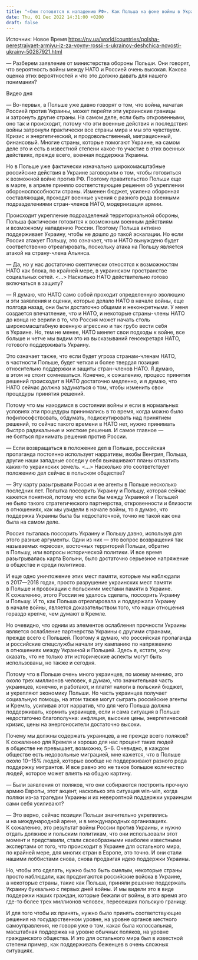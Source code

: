 ```yaml
---
title: "«Они готовятся к нападению РФ». Как Польша на фоне войны в Украине перестраивает собственную армию — экс-посол в Варшаве"
date: Thu, 01 Dec 2022 14:31:00 +0200
draft: false
---
```

Источник: Новое Время https://nv.ua/world/countries/polsha-perestraivaet-armiyu-iz-za-voyny-rossii-s-ukrainoy-deshchica-novosti-ukrainy-50287921.html


— Разберем заявление от министерства обороны Польши. Они говорят, что вероятность войны между НАТО и Россией очень высокая. Какова оценка этих вероятностей и что это должно давать для нашего понимания?

 Видео дня   

— Во-первых, в Польше уже давно говорят о том, что война, начатая Россией против Украины, может перейти эти украинские границы и затронуть другие страны. На самом деле, если быть откровенными, оно так и происходит, потому что эти военные действия и последствия войны затронули практически все страны мира и мы это чувствуем. Кризис и энергетический, и продовольственный, миграционный, финансовый. Многие страны, которые помогают Украине, на самом деле это и есть в известной степени какое-то участие в этих военных действиях, прежде всего, военная поддержка Украины.

Но в Польше уже фактически изначально широкомасштабные российские действия в Украине заговорили о том, чтобы готовиться к возможной войне против РФ. Поэтому правительство Польши еще в марте, в апреле приняло соответствующие решения об укреплении обороноспособности страны. Изменен бюджет, усилена оборонная составляющая, проходят военные учения с разного рода военными подразделениями стран-членов НАТО, модернизация армии.

Происходит укрепление подразделений территориальной обороны, Польша фактически готовится к возможным военным действиям и возможному нападению России. Поэтому Польша активно поддерживает Украину, чтобы не дошло до такой эскалации. Но если Россия атакует Польшу, это означает, что и НАТО вынуждено будет соответственно отреагировать, поскольку атака на Польшу является атакой на страну-члена Альянса.

— Да, но у нас достаточно скептически относятся к возможностям НАТО как блока, по крайней мере, в украинском пространстве социальных сетей. <...> Насколько НАТО действительно готово включаться в защиту?

— Я думаю, что НАТО само собой проходит определенную эволюцию и эти заявления и оценки, которые делало НАТО в начале войны, еще полгода назад, они были достаточно общими и неконкретными. У меня создается впечатление, что и НАТО, и некоторые страны-члены НАТО до конца не верили в то, что Россия может начать столь широкомасштабную военную агрессию и так грубо вести себя в Украине. Но, тем не менее, НАТО меняет свои подходы к войне, все больше и четче мы видим это из высказываний генсекретаря НАТО, готового поддерживать Украину.

Это означает также, что если будет угроза странам-членам НАТО, в частности Польше, будет четкая и более твердая позиция относительно поддержки и защиты стран-членов НАТО. Я думаю, в этом не стоит сомневаться. Конечно, к сожалению, процесс принятия решений происходит в НАТО достаточно медленно, и я думаю, что НАТО сейчас должна задуматься о том, чтобы изменить свои процедуры принятия решений.

Потому что мы находимся в состоянии войны и если в нормальных условиях эти процедуры принимались в то время, когда можно было пофилософствовать, обдумать, подискутировать над принятием решений, то сейчас такого времени в НАТО нет, нужно принимать быстро радикальные и жесткие решения. И самое главное — не бояться принимать решения против России.

— Если возвращаться в положение дел в Польше, российская пропаганда постоянно использует нарративы, якобы Венгрия, Польша, другие наши западные соседи у себя вынашивают планы отхватить каких-то украинских земель. <...> Насколько это соответствует положению дел сейчас в польском обществе?

— Эту карту разыгрывали Россия и ее агенты в Польше несколько последних лет. Попытка поссорить Украину и Польшу, которая сейчас кажется понятной, потому что если бы между Украиной и Польшей не было такого стратегического партнерства, откровенности и близости в отношениях, как мы увидели в начале войны, то я думаю, что поддержка Украины была бы недостаточной, точно не такой как она была на самом деле.

Россия пыталась поссорить Украину и Польшу давно, используя для этого разные аргументы. Одни из них — это вопрос возвращения так называемых «кресов», восточных территорий Польши, обратно в Польшу, или вопросы исторической политики. И все время разыгрывалась карта Волыни, было достаточно серьезное напряжение в обществе и среди политиков.

И еще одно уничтожение этих мест памяти, которые мы наблюдали в 2017—2018 годах, просто разрушение украинских мест памяти в Польше и провокации с польскими местами памяти в Украине. К сожалению, этого России не удалось сделать, поссорить Украину и Польшу. И то, как Польша отреагировала и поддержала Украину в начале войны, является доказательством того, что наши отношения гораздо крепче, чем думают в Кремле.

Но очевидно, что одним из элементов ослабления прочности Украины является ослабление партнерства Украины с другими странами, прежде всего с Польшей. Поэтому я думаю, что российская пропаганда и российские спецслужбы начали эту кампанию по напряжению в отношениях между Украиной и Польшей. Здесь я, кстати, хочу сказать, что не только эти исторические аспекты могут быть использованы, но также и сегодня.

Потому что в Польше очень много украинцев, по моему мнению, это около трех миллионов человек, я думаю, что значительная часть украинцев, конечно, и работают, и платят налоги в польский бюджет, и укрепляют экономику Польши. Но часть украинцев получает социальную помощь, на этом также могут сыграть российские агенты и Кремль, усиливая этот нарратив, что для чего Польша должна поддерживать, кормить украинцев, если и сама ситуация в Польше недостаточно благополучна: инфляция, высокие цены, энергетический кризис, цены на энергоносители достаточно высоки.

Почему мы должны содержать украинцев, а не прежде всего поляков? К сожалению для Кремля и хорошо для нас процент таких людей в обществе не превышает, возможно, 5−6. Очевидно, в каждом обществе есть недовольные миграцией, мне кажется, что в Польше около 10−15% людей, которые вообще не поддерживают разного рода поддержку мигрантов. И все равно это не такое большое количество людей, которое может влиять на общую картину.

— Были заявления от поляков, что они собираются построить прочную армию Европы, этот акцент, насколько эта ситуация win-win, когда поляки из-за трагедии Украины и их невероятной поддержки украинцам сами себя усиливают?

— Это верно, сейчас позиции Польши значительно укрепились и на международной арене, и в международных организациях. К сожалению, это результат войны России против Украины, и нужно отдать должное и польским политикам, что они использовали этот момент и представили, стали своеобразными наиболее известными экспертами от того, что происходит в Украине для остального мира, по крайней мере, для многих стран в Европе, это точно. И они стали нашими лоббистами снова, снова продвигая идею поддержки Украины.

Но, чтобы это сделать, нужно было быть смелым, некоторые страны просто наблюдали, как продвигаются российские войска в Украине, а некоторые страны, такие как Польша, приняли решение поддержать Украину буквально с первых дней войны. И мы видели это в виде поддержки наших граждан, которые бежали от войны, в это время это где-то более трех миллионов человек, пересекших польскую границу.

И для того чтобы их принять, нужно было принять соответствующие решения на государственном уровне, на уровне органов местного самоуправления, не говоря уже о том, какая была колоссальная, масштабная поддержка на уровне обычных поляков, на уровне гражданского общества. И это для остального мира был в известной степени пример, как поддерживать беженцев в очень сложных ситуациях.
